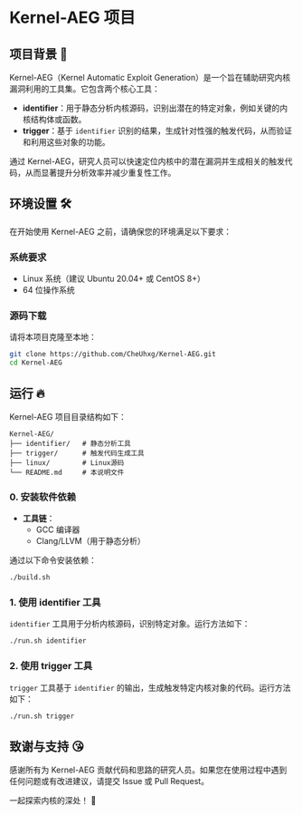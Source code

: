 # Kernel-AEG 项目

## 项目背景 🌟

Kernel-AEG（Kernel Automatic Exploit Generation）是一个旨在辅助研究内核漏洞利用的工具集。它包含两个核心工具：

- **identifier**：用于静态分析内核源码，识别出潜在的特定对象，例如关键的内核结构体或函数。
- **trigger**：基于 `identifier` 识别的结果，生成针对性强的触发代码，从而验证和利用这些对象的功能。

通过 Kernel-AEG，研究人员可以快速定位内核中的潜在漏洞并生成相关的触发代码，从而显著提升分析效率并减少重复性工作。

## 环境设置 🛠️

在开始使用 Kernel-AEG 之前，请确保您的环境满足以下要求：

### 系统要求
- Linux 系统（建议 Ubuntu 20.04+ 或 CentOS 8+）
- 64 位操作系统

### 源码下载
请将本项目克隆至本地：

```bash
git clone https://github.com/CheUhxg/Kernel-AEG.git
cd Kernel-AEG
```

## 运行 🔥

Kernel-AEG 项目目录结构如下：

```
Kernel-AEG/
├── identifier/   # 静态分析工具
├── trigger/      # 触发代码生成工具
├── linux/        # Linux源码
└── README.md     # 本说明文件
```

### 0. 安装软件依赖
- **工具链**：
  - GCC 编译器
  - Clang/LLVM（用于静态分析）

通过以下命令安装依赖：

```bash
./build.sh
```

### 1. 使用 identifier 工具
`identifier` 工具用于分析内核源码，识别特定对象。运行方法如下：

```bash
./run.sh identifier
```

### 2. 使用 trigger 工具
`trigger` 工具基于 `identifier` 的输出，生成触发特定内核对象的代码。运行方法如下：

```bash
./run.sh trigger
```

## 致谢与支持 😘

感谢所有为 Kernel-AEG 贡献代码和思路的研究人员。如果您在使用过程中遇到任何问题或有改进建议，请提交 Issue 或 Pull Request。

一起探索内核的深处！ 🚀

